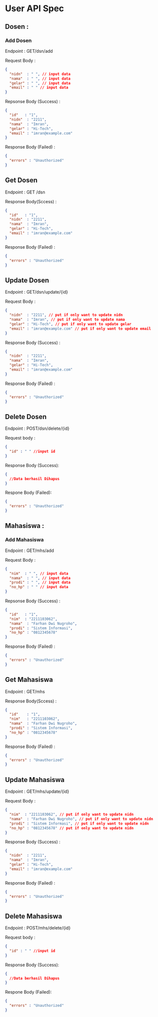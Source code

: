 # User API Spec
## Dosen :
### Add Dosen
Endpoint : GET/dsn/add

Request Body :
```json
{
  "nidn"  : " ", // input data
  "nama"  : " ", // input data
  "gelar" : " ", // input data
  "email" : " " // input data
}
```

Repsonse Body (Success) :
```json
{
  "id"   : "1",
  "nidn"  : "2211",
  "nama"  : "Imran",
  "gelar" : "Hi-Tech",
  "email" : "imran@example.com"
}
```
Response Body (Failed) :
```json
{
  "errors" : "Unauthorized"
}
```

## Get Dosen

Endpoint : GET /dsn

Response Body(Sccess) :
```json
{
  "id"   : "1",
  "nidn"  : "2211",
  "nama"  : "Imran",
  "gelar" : "Hi-Tech",
  "email" : "imran@example.com"
}
```
Response Body (Failed) :
```json
{
  "errors" : "Unauthorized"
}
```
## Update Dosen

Endpoint : GET/dsn/update/{id}

Request Body :
```json
{
  "nidn"  : "2211", // put if only want to update nidn
  "nama"  : "Imran", // put if only want to update nama
  "gelar" : "Hi-Tech", // put if only want to update gelar
  "email" : "imran@example.com" // put if only want to update email
}
```

Response Body (Success) :
```json
{
  "nidn"  : "2211",
  "nama"  : "Imran",
  "gelar" : "Hi-Tech",
  "email" : "imran@example.com"
}
```
Response Body (Failed) :
```json
{
  "errors" : "Unauthorized"
}
```
## Delete Dosen

Endpoint : POST/dsn/delete/{id}

Request body :
```json
{
  "id" : " " //input id
}
```

Response Body (Success):
```json
{
  //Data berhasil Dihapus
}
```

Respone Body (Failed):
```json
{
  "errors" : "Unauthorized"
}
```

## Mahasiswa :
### Add Mahasiswa
Endpoint : GET/mhs/add

Request Body :
```json
{
  "nim"  : " ", // input data
  "nama"  : " ", // input data
  "prodi" : " ", // input data
  "no_hp" : " " // input data
}
```

Repsonse Body (Success) :
```json
{
  "id"   : "1",
  "nim"  : "2211103062",
  "nama"  : "Farhan Dwi Nugroho",
  "prodi" : "Sistem Informasi",
  "no_hp" : "0812345678"
}
```
Response Body (Failed) :
```json
{
  "errors" : "Unauthorized"
}
```

## Get Mahasiswa

Endpoint : GET/mhs

Response Body(Sccess) :
```json
{
  "id"    : "1",
  "nim"   : "2211103062",
  "nama"  : "Farhan Dwi Nugroho",
  "prodi" : "Sistem Informasi",
  "no_hp" : "0812345678"
}
```
Response Body (Failed) :
```json
{
  "errors" : "Unauthorized"
}
```
## Update Mahasiswa

Endpoint : GET/mhs/update/{id}

Request Body :
```json
{
  "nim"  : "2211103062", // put if only want to update nidn
  "nama"  : "Farhan Dwi Nugroho", // put if only want to update nidn
  "prodi" : "Sistem Informasi", // put if only want to update nidn
  "no_hp" : "0812345678" // put if only want to update nidn
}
```

Response Body (Success) :
```json
{
  "nidn"  : "2211",
  "nama"  : "Imran",
  "gelar" : "Hi-Tech",
  "email" : "imran@example.com"
}
```
Response Body (Failed) :
```json
{
  "errors" : "Unauthorized"
}
```
## Delete Mahasiswa

Endpoint : POST/mhs/delete/{id}

Request body :
```json
{
  "id" : " " //input id
}
```

Response Body (Success):
```json
{
  //Data berhasil Dihapus
}
```

Respone Body (Failed):
```json
{
  "errors" : "Unauthorized"
}
```